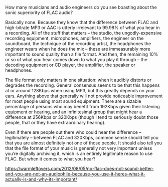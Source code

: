 How many musicians and audio engineers do you see boasting about the sonic superiority of FLAC audio?

Basically none. Because they know that the difference between FLAC and high-bitrate MP3 or AAC is utterly irrelevant to 99.98% of what you hear in a recording. All of the stuff that matters – the studio, the ungodly-expensive recording equipment, microphones, amplifiers, the engineer on the soundboard, the technique of the recording artist, the headphones the engineer wears when he does the mix – these are immeasurably more important to sound quality than a file format. And then, the remaining 10% or so of what you hear comes down to what you play it through – the decoding equipment or CD player, the amplifier, the speaker or headphones.

The file format only matters in one situation: when it audibly distorts or degrades the recording. General consensus seems to be that this happens at or around 128Kbps when using MP3, but this greatly depends on your ears. Anything above that generally will not provide noticeable improvement for most people using most sound equipment. There are a sizable percentage of persons who may benefit from 192Kbps given their listening equipment or hearing, and an infinitesimal group that might hear a difference at 256Kbps or 320Kbps (though I tend to seriously doubt those people, that or they have extraordinary hearing).

Even if there are people out there who could hear the difference – legitimately – between FLAC and 320Kbps, common sense should tell you that you are almost definitely not one of those people. It should also tell you that the file format of your music is generally not very important unless you’re digitally archiving it, which is an entirely legitimate reason to use FLAC. But when it comes to what you hear?

https://warmleftovers.com/2012/08/05/no-flac-does-not-sound-better-and-you-are-not-an-audiophile-because-you-use-it-heres-what-it-actually-is-and-why-its-important/